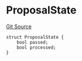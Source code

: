 # ProposalState
[Git Source](https://github.com/kalidao/keep/blob/1979341a5a2118c8b67dae50ac448106c85bacac/src/extensions/dao/Kali.sol)


```solidity
struct ProposalState {
    bool passed;
    bool processed;
}
```

